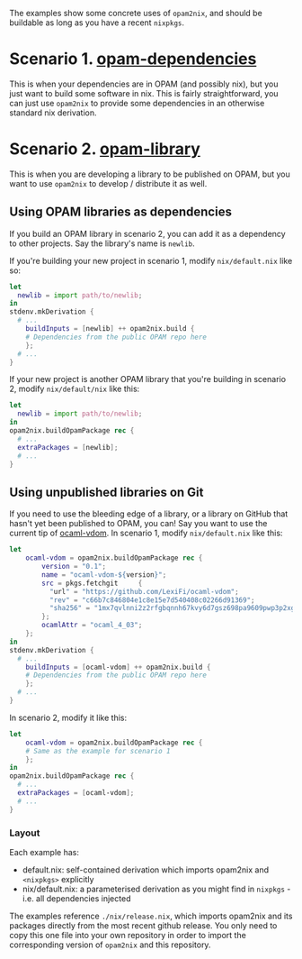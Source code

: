 The examples show some concrete uses of `opam2nix`, and should be buildable as long as you have a recent `nixpkgs`.

# Scenario 1. [opam-dependencies](./opam-dependencies)

This is when your dependencies are in OPAM (and possibly nix), but you just want to build some software in nix. This is fairly straightforward, you can just use `opam2nix` to provide some dependencies in an otherwise standard nix derivation.

# Scenario 2. [opam-library](./opam-library)

This is when you are developing a library to be published on OPAM, but you want to use `opam2nix` to develop / distribute it as well.

## Using OPAM libraries as dependencies

If you build an OPAM library in scenario 2, you can add it as a dependency to other projects. Say the library's name is `newlib`.

If you're building your new project in scenario 1, modify `nix/default.nix` like so:
```nix
let
  newlib = import path/to/newlib;
in
stdenv.mkDerivation {
  # ...
	buildInputs = [newlib] ++ opam2nix.build {
    # Dependencies from the public OPAM repo here
	};
  # ...
}
```

If your new project is another OPAM library that you're building in scenario 2, modify `nix/default/nix` like this:
```nix
let
  newlib = import path/to/newlib;
in
opam2nix.buildOpamPackage rec {
  # ...
  extraPackages = [newlib];
  # ...
}
```

## Using unpublished libraries on Git

If you need to use the bleeding edge of a library, or a library on GitHub that hasn't yet been published to OPAM, you can! Say you want to use the current tip of [ocaml-vdom](https://github.com/LexiFi/ocaml-vdom). In scenario 1, modify `nix/default.nix` like this:

```nix
let
	ocaml-vdom = opam2nix.buildOpamPackage rec {
		version = "0.1";
		name = "ocaml-vdom-${version}";
		src = pkgs.fetchgit 	{
		  "url" = "https://github.com/LexiFi/ocaml-vdom";
		  "rev" = "c66b7c846804e1c8e15e7d540408c02266d91369";
		  "sha256" = "1mx7qvlnni2z2rfgbqnnh67kvy6d7gsz698pa9609pwp3p2xg6h1";
		};
		ocamlAttr = "ocaml_4_03";
	};
in
stdenv.mkDerivation {
  # ...
	buildInputs = [ocaml-vdom] ++ opam2nix.build {
    # Dependencies from the public OPAM repo here
	};
  # ...
}
```

In scenario 2, modify it like this:

```nix
let
	ocaml-vdom = opam2nix.buildOpamPackage rec {
    # Same as the example for scenario 1
	};
in
opam2nix.buildOpamPackage rec {
  # ...
  extraPackages = [ocaml-vdom];
  # ...
}
```

### Layout

Each example has:

 - default.nix: self-contained derivation which imports opam2nix and `<nixpkgs>` explicitly
 - nix/default.nix: a parameterised derivation as you might find in `nixpkgs` - i.e. all dependencies injected

The examples reference `./nix/release.nix`, which imports opam2nix and its packages directly from the most recent github release. You only need to copy this one file into your own repository in order to import the corresponding version of `opam2nix` and this repository.
